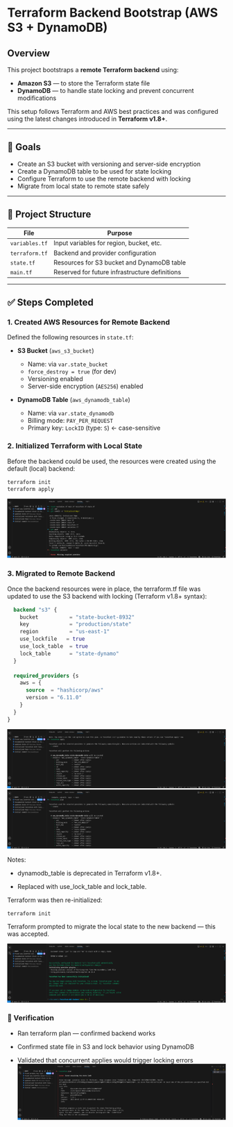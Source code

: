 # Terraform Backend Bootstrap (AWS S3 + DynamoDB)

## Overview

This project bootstraps a **remote Terraform backend** using:

- **Amazon S3** — to store the Terraform state file
- **DynamoDB** — to handle state locking and prevent concurrent modifications

This setup follows Terraform and AWS best practices and was configured using the latest changes introduced in **Terraform v1.8+**.

---

## 🎯 Goals

- Create an S3 bucket with versioning and server-side encryption
- Create a DynamoDB table to be used for state locking
- Configure Terraform to use the remote backend with locking
- Migrate from local state to remote state safely

---

## 📁 Project Structure

| File           | Purpose                                        |
| -------------- | ---------------------------------------------- |
| `variables.tf` | Input variables for region, bucket, etc.       |
| `terraform.tf` | Backend and provider configuration             |
| `state.tf`     | Resources for S3 bucket and DynamoDB table     |
| `main.tf`      | Reserved for future infrastructure definitions |

---

## ✅ Steps Completed

### 1. Created AWS Resources for Remote Backend

Defined the following resources in `state.tf`:

- **S3 Bucket** (`aws_s3_bucket`)

  - Name: via `var.state_bucket`
  - `force_destroy = true` (for dev)
  - Versioning enabled
  - Server-side encryption (`AES256`) enabled

- **DynamoDB Table** (`aws_dynamodb_table`)
  - Name: via `var.state_dynamodb`
  - Billing mode: `PAY_PER_REQUEST`
  - Primary key: `LockID` (type: `S`) ← case-sensitive

### 2. Initialized Terraform with Local State

Before the backend could be used, the resources were created using the default (local) backend:

```bash
terraform init
terraform apply
```

![Terraform-Init-Local](img/tf-init-local-backend.png)

### 3. Migrated to Remote Backend

Once the backend resources were in place, the terraform.tf file was updated to use the S3 backend with locking (Terraform v1.8+ syntax):

```terraform {
  backend "s3" {
    bucket          = "state-bucket-8932"
    key             = "production/state"
    region          = "us-east-1"
    use_lockfile   = true
    use_lock_table  = true
    lock_table      = "state-dynamo"
  }

  required_providers {s
    aws = {
      source  = "hashicorp/aws"
      version = "6.11.0"
    }
  }
}
```

![Terraform-Bootstrap](img/tf-bootstarp-backend.png)
![Terraform-Bootstrap-infrastructure](img/tf-bootstrap-s3.png)

Notes:

- dynamodb_table is deprecated in Terraform v1.8+.

- Replaced with use_lock_table and lock_table.

Terraform was then re-initialized:

```
terraform init
```

Terraform prompted to migrate the local state to the new backend — this was accepted.

![Terraform-remote-backend](img/tf-s3-backend.png)

### 🧪 Verification

- Ran terraform plan — confirmed backend works

- Confirmed state file in S3 and lock behavior using DynamoDB

- Validated that concurrent applies would trigger locking errors
  ![Terraform-State-Lock](img/tf-statelock.png)
